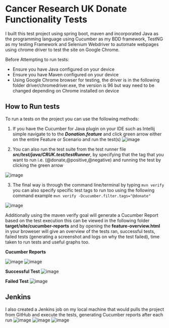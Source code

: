 # Cancer Research UK Donate Functionality Tests
I built this test project using spring boot, maven and incorporated Java as the programming language using Cucumber as my BDD framework, TestNG as my testing Framework and Selenium Webdriver to automate webpages using chrome driver to test the site on Google Chrome.

Before Attempting to run tests:
- Ensure you have Java configured on your device
- Ensure you have Maven configured on your device
- Using Google Chrome browser for testing, the driver is in the following folder driver/chromedriver.exe, the version is 96 but way need to be changed depending on Chrome installed on device

## How to Run tests

To run a tests on the project you can use the following methods:

1. If you have the Cucumber for Java plugin on your IDE such as Intellij simple navigate to to the ***Donation.feature*** and click green arrow either on the entire Feature or Scenario and run the test(s)
![image](https://user-images.githubusercontent.com/60076315/142759834-642ba851-15b5-484a-80f2-d7a6f1dac5b8.png)

2. You can also run the test suite from the test runner file ***src/test/java/CRUK.test/testRunner***, by specifying that the tag that you want to run i.e. (@donate,@positive,@negative) and running the test by clicking the green arrow

![image](https://user-images.githubusercontent.com/60076315/142759908-5df69fae-e7cc-4296-a31c-71c05f6fd375.png)

3. The final way is through the command line/terminal by typing ``` mvn verify ``` you can also specify specific test tags to run too using the following command example ``` mvn verify -Dcucumber.filter.tags="@donate" ```

  ![image](https://user-images.githubusercontent.com/60076315/142760155-3a7629ef-faa0-427c-80b2-a75fbcd31ae1.png)

  Additionally using the maven verify goal will generate a Cucumber Report based on the test execution this can be viewed in the following folder **target/site/cucumber-reports** and by opening the **feature-overview.html** in your broweser will give an overview of the tests ran, successful tests, failed tests (generating a screenshot and logs on why the test failed), time taken to run tests and useful graphs too.
  
**Cucumber Reports**

![image](https://user-images.githubusercontent.com/60076315/142760990-d8787603-36a9-4c5b-9fd5-3ffa83e6deea.png)
![image](https://user-images.githubusercontent.com/60076315/142760254-3375e723-de6b-405a-9015-508ecf51eec8.png)

**Successful Test**
![image](https://user-images.githubusercontent.com/60076315/142760271-fbb20719-3810-4e85-97ef-af597f4a2d06.png)

**Failed Test**
 ![image](https://user-images.githubusercontent.com/60076315/142760374-68a598af-7f02-4c9e-a8df-14780b72b82d.png)

## Jenkins
I also created a Jenkins job on my local machine that would pulls the project from GitHub and execute the tests, generating Cucumber reports after each run
![image](https://user-images.githubusercontent.com/60076315/142760507-8a8a761c-3549-4aa9-bb1e-553d771eca66.png)
![image](https://user-images.githubusercontent.com/60076315/142760483-0ebcd512-6fc2-4352-8c8b-f968bfc54f3a.png)
![image](https://user-images.githubusercontent.com/60076315/142760541-22759a36-29bc-4ad3-8e58-3f1da51f1f3d.png)
